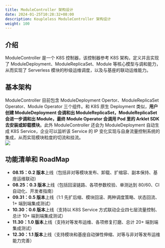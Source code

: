 ```yaml
---
title: ModuleController 架构设计
date: 2024-01-25T10:28:32+08:00
description: Koupleless ModuleController 架构设计
weight: 100
---
```


## 介绍
ModuleController 是一个 K8S 控制器，该控制器参考 K8S 架构，定义并且实现了 ModuleDeployment、ModuleReplicaSet、Module 等核心模型与调和能力，从而实现了 Serverless 模块的秒级运维调度，以及与基座的联动运维能力。

## 基本架构
ModuleController 目前包含 ModuleDeployment Opertor、ModuleReplicaSet Operator、Module Operator 三个组件。和 K8S 原生 Deployment 类似，**用户创建 ModuleDeployment 会调和出 ModuleReplicaSet，ModuleReplicaSet 会进一步调和出 Module，最终 Module Operator 会调用 Pod 里的 Arklet SDK 去安装或卸载模块**。此外 ModuleController 还会为 ModuleDeployment 自动生成 K8S Service，企业可以监听该 Service 的 IP 变化实现与自身流量控制系统的集成，从而实现模块粒度的切流和挂流。<br />
[![](/module-controller-architecture.png#from=url&height=536&id=ZnBYG&originHeight=502&originWidth=645&originalType=binary&ratio=2&rotation=0&showTitle=false&status=done&style=none&title=&width=689)](architecture.png)

## 功能清单和 RoadMap

- **08.15：0.2 版本**上线（包括非对等模块发布、卸载、扩缩容、副本保持、基座运维联动）
- **08.25：0.3 版本**上线（包括回滚链路、各项参数校验、单测达到 80/60、CI 自动化、开发者指南）
- **09.31：0.5 版本**上线（1:1 先扩后缩、模块回滚、两种调度策略、状态回流、1+ 端到端集成测试）
- **10.30：0.6 版本**上线（支持以 K8S Service 方式联动企业四七层流量控制、总计 10+ 端到端集成测试）
- **11.30：1.0 版本**上线（支持对等发布运维、各项修复打磨、总计 20+ 端到端集成测试）
- **12.30：1.1 版本**上线（支持模块和基座自动弹性伸缩、对等与非对等发布运维能力完善）

<br/>
